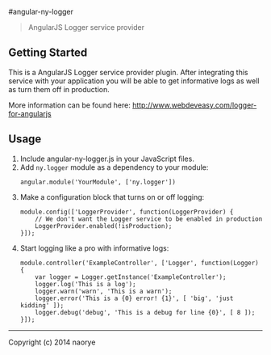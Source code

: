 #angular-ny-logger

> AngularJS Logger service provider

## Getting Started

This is a AngularJS Logger service provider plugin. After integrating this service with your application you will be able to get informative logs as well as turn them off in production. 

More information can be found here: <a href="http://www.webdeveasy.com/logger-for-angularjs" target="_blank">http://www.webdeveasy.com/logger-for-angularjs</a>

## Usage

1. Include angular-ny-logger.js in your JavaScript files.
2. Add `ny.logger` module as a dependency to your module:
    ```
    angular.module('YourModule', ['ny.logger'])
    ```
3. Make a configuration block that turns on or off logging:
    ```
    module.config(['LoggerProvider', function(LoggerProvider) {
        // We don't want the Logger service to be enabled in production
        LoggerProvider.enabled(!isProduction);
    }]);
    ```
4. Start logging like a pro with informative logs:
    ```
    module.controller('ExampleController', ['Logger', function(Logger) {
        var logger = Logger.getInstance('ExampleController');
        logger.log('This is a log');
        logger.warn('warn', 'This is a warn');
        logger.error('This is a {0} error! {1}', [ 'big', 'just kidding' ]);
        logger.debug('debug', 'This is a debug for line {0}', [ 8 ]);
    }]);
	```
* * *

Copyright (c) 2014 naorye